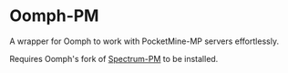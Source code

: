 # Oomph-PM
A wrapper for Oomph to work with PocketMine-MP servers effortlessly.

Requires Oomph's fork of [Spectrum-PM](https://github.com/oomph-ac/spectrum-pm/tree/feat/ng-pm-support) to be installed.